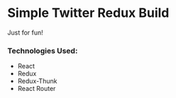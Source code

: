 # Simple Twitter Redux Build

Just for fun!

### Technologies Used:

- React
- Redux
- Redux-Thunk
- React Router
